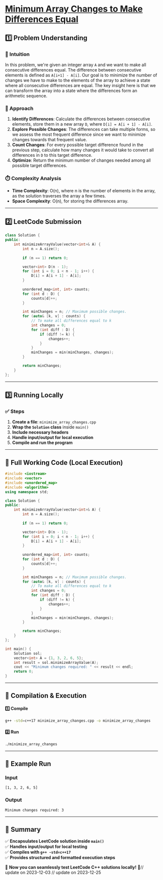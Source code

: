 # **[Minimum Array Changes to Make Differences Equal](https://leetcode.com/problems/minimum-array-changes-to-make-differences-equal/description/)**  

## **1️⃣ Problem Understanding**  
### **📌 Intuition**  
In this problem, we're given an integer array `A` and we want to make all consecutive differences equal. The difference between consecutive elements is defined as `A[i+1] - A[i]`. Our goal is to minimize the number of changes we have to make to the elements of the array to achieve a state where all consecutive differences are equal. The key insight here is that we can transform the array into a state where the differences form an arithmetic sequence.

### **🚀 Approach**  
1. **Identify Differences**: Calculate the differences between consecutive elements, store them in a new array `D`, where `D[i] = A[i + 1] - A[i]`.
2. **Explore Possible Changes**: The differences can take multiple forms, so we assess the most frequent difference since we want to minimize changes towards that frequent value.
3. **Count Changes**: For every possible target difference found in the previous step, calculate how many changes it would take to convert all differences in `D` to this target difference.
4. **Optimize**: Return the minimum number of changes needed among all possible target differences.

### **⏱️ Complexity Analysis**  
- **Time Complexity**: O(n), where n is the number of elements in the array, as the solution traverses the array a few times.
- **Space Complexity**: O(n), for storing the differences array.

---  

## **2️⃣ LeetCode Submission**  
```cpp
class Solution {
public:
    int minimizeArrayValue(vector<int>& A) {
        int n = A.size();
        
        if (n == 1) return 0;

        vector<int> D(n - 1);
        for (int i = 0; i < n - 1; i++) {
            D[i] = A[i + 1] - A[i];
        }
        
        unordered_map<int, int> counts;
        for (int d : D) {
            counts[d]++;
        }

        int minChanges = n; // Maximum possible changes.
        for (auto& [k, v] : counts) {
            // To make all differences equal to k
            int changes = 0;
            for (int diff : D) {
                if (diff != k) {
                    changes++;
                }
            }
            minChanges = min(minChanges, changes);
        }

        return minChanges;
    }
};  
```  

---  

## **3️⃣ Running Locally**  
### **✅ Steps**  
1. **Create a file**: `minimize_array_changes.cpp`  
2. **Wrap the `Solution` class** inside `main()`  
3. **Include necessary headers**  
4. **Handle input/output for local execution**  
5. **Compile and run the program**  

---  

## **📝 Full Working Code (Local Execution)**  
```cpp
#include <iostream>
#include <vector>
#include <unordered_map>
#include <algorithm>
using namespace std;

class Solution {
public:
    int minimizeArrayValue(vector<int>& A) {
        int n = A.size();
        
        if (n == 1) return 0;

        vector<int> D(n - 1);
        for (int i = 0; i < n - 1; i++) {
            D[i] = A[i + 1] - A[i];
        }
        
        unordered_map<int, int> counts;
        for (int d : D) {
            counts[d]++;
        }

        int minChanges = n; // Maximum possible changes.
        for (auto& [k, v] : counts) {
            // To make all differences equal to k
            int changes = 0;
            for (int diff : D) {
                if (diff != k) {
                    changes++;
                }
            }
            minChanges = min(minChanges, changes);
        }

        return minChanges;
    }
};

int main() {
    Solution sol;
    vector<int> A = {1, 3, 2, 6, 5};
    int result = sol.minimizeArrayValue(A);
    cout << "Minimum changes required: " << result << endl;
    return 0;
}
```  

---  

## **🔧 Compilation & Execution**  
#### **1️⃣ Compile**  
```bash
g++ -std=c++17 minimize_array_changes.cpp -o minimize_array_changes
```  

#### **2️⃣ Run**  
```bash
./minimize_array_changes
```  

---  

## **🎯 Example Run**  
### **Input**  
```
[1, 3, 2, 6, 5]
```  
### **Output**  
```
Minimum changes required: 3
```  

---  

## **📌 Summary**  
✅ **Encapsulates LeetCode solution inside `main()`**  
✅ **Handles input/output for local testing**  
✅ **Compiles with `g++ -std=c++17`**  
✅ **Provides structured and formatted execution steps**  

🚀 **Now you can seamlessly test LeetCode C++ solutions locally!** 🚀// update on 2023-12-03
// update on 2023-12-25
